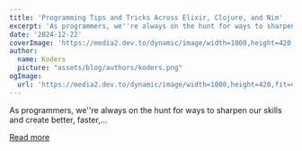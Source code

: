 ```yaml
---
title: 'Programming Tips and Tricks Across Elixir, Clojure, and Nim'
excerpt: 'As programmers, we''re always on the hunt for ways to sharpen our skills and create better, faster,...'
date: '2024-12-22'
coverImage: 'https://media2.dev.to/dynamic/image/width=1000,height=420,fit=cover,gravity=auto,format=auto/https%3A%2F%2Fdev-to-uploads.s3.amazonaws.com%2Fuploads%2Farticles%2Ffi8s83r22p3h67487iwd.png'
author:
  name: Koders
  picture: "assets/blog/authors/koders.png"
ogImage:
  url: 'https://media2.dev.to/dynamic/image/width=1000,height=420,fit=cover,gravity=auto,format=auto/https%3A%2F%2Fdev-to-uploads.s3.amazonaws.com%2Fuploads%2Farticles%2Ffi8s83r22p3h67487iwd.png'
---
```


As programmers, we''re always on the hunt for ways to sharpen our skills and create better, faster,...

[Read more](https://dev.to/0x3d_site/programming-tips-and-tricks-across-elixir-clojure-and-nim-4fd1)
